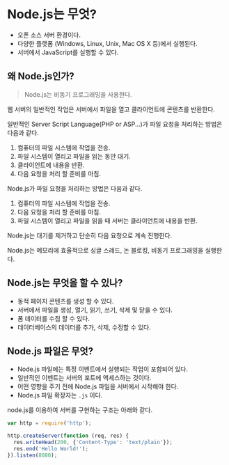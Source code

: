 # Node.js는 무엇?
- 오픈 소스 서버 환경이다.
- 다양한 플랫폼 (Windows, Linux, Unix, Mac OS X 등)에서 실행된다.
- 서버에서 JavaScript를 실행할 수 있다.

## 왜 Node.js인가?
> Node.js는 비동기 프로그래밍을 사용한다.

웹 서버의 일반적인 작업은 서버에서 파일을 열고 클라이언트에 콘텐츠를 반환한다.

일반적인 Server Script Language(PHP or ASP...)가 파일 요청을 처리하는 방법은 다음과 같다.
1. 컴퓨터의 파일 시스템에 작업을 전송.
2. 파일 시스템이 열리고 파일을 읽는 동안 대기.
3. 클라이언트에 내용을 반환.
4. 다음 요청을 처리 할 준비를 마침.

Node.js가 파일 요청을 처리하는 방법은 다음과 같다.
1. 컴퓨터의 파일 시스템에 작업을 전송.
2. 다음 요청을 처리 할 준비를 마침.
3. 파일 시스템이 열리고 파일을 읽을 때 서버는 클라이언트에 내용을 반환.

Node.js는 대기를 제거하고 단순히 다음 요청으로 계속 진행한다.

Node.js는 메모리에 효율적으로 싱글 스레드, 논 블로킹, 비동기 프로그래밍을 실행한다.

## Node.js는 무엇을 할 수 있나?
- 동적 페이지 콘텐츠를 생성 할 수 있다.
- 서버에서 파일을 생성, 열기, 읽기, 쓰기, 삭제 및 닫을 수 있다.
- 폼 데이터를 수집 할 수 있다.
- 데이터베이스의 데이터를 추가, 삭제, 수정할 수 있다.

## Node.js 파일은 무엇?
- Node.js 파일에는 특정 이벤트에서 실행되는 작업이 포함되어 있다.
- 일반적인 이벤트는 서버의 포트에 액세스하는 것이다.
- 어떤 영향을 주기 전에 Node.js 파일을 서버에서 시작해야 한다.
- Node.js 파일 확장자는 `.js` 이다.

node.js를 이용하여 서버를 구현하는 구조는 아래와 같다.
```js
var http = require('http');

http.createServer(function (req, res) {
  res.writeHead(200, {'Content-Type': 'text/plain'});
  res.end('Hello World!');
}).listen(8080);
```